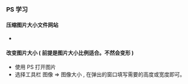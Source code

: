 ### PS 学习

#### 压缩图片大小文件网站

* [压缩图片网站]: https://tinypng.com/	"压缩图片网站"



#### 改变图片大小 (  前提是图片大小比例适合。不然会变形 )

* 使用 PS 打开图片
* 选择工具栏  图像  =>  图像大小  , 在弹出的窗口填写需要的高度或宽度即可。